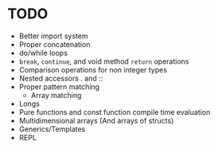 # TODO

- Better import system
- Proper concatenation
- do/while loops
- `break`, `continue`, and void method `return` operations
- Comparison operations for non integer types
- Nested accessors . and ::
- Proper pattern matching
    - Array matching
- Longs
- Pure functions and const function compile time evaluation
- Multidimensional arrays (And arrays of structs)
- Generics/Templates
- REPL